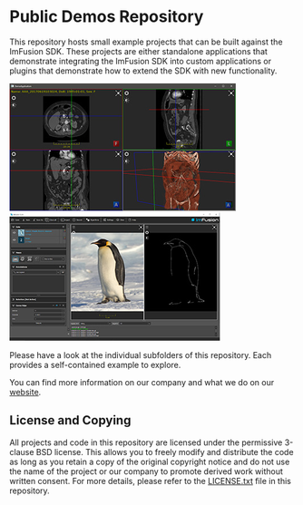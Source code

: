 # Public Demos Repository
This repository hosts small example projects that can be built against the ImFusion SDK.
These projects are either standalone applications that demonstrate integrating the ImFusion SDK into custom applications or plugins that demonstrate how to extend the SDK with new functionality.

![Screenshot of the Example Standalone Application in Action](StandaloneAppSmall.jpg)
![Screenshot of the ITK Integration Example in Action](ITKDemoSmall.jpg)

Please have a look at the individual subfolders of this repository.
Each provides a self-contained example to explore.

You can find more information on our company and what we do on our [website](https://www.imfusion.com).


## License and Copying
All projects and code in this repository are licensed under the permissive 3-clause BSD license. This allows you to freely modify and distribute the code as long as you retain a copy of the original copyright notice and do not use the name of the project or our company to promote derived work without written consent. For more details, please refer to the [LICENSE.txt](LICENSE.txt) file in this repository.
